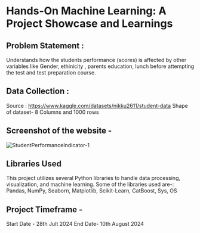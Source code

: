 # Hands-On Machine Learning: A Project Showcase and Learnings

## Problem Statement :
 Understands how the students performance (scores) is affected by other variables like Gender, ethinicity , parents education, lunch before attempting the test and test preparation course.

## Data Collection : 
Source : https://www.kaggle.com/datasets/nikku2611/student-data 
Shape of dataset- 8 Columns and 1000 rows

## Screenshot of the website -
![StudentPerformanceIndicator-1](https://github.com/user-attachments/assets/7e8d8545-16a0-4daa-a195-e7a91dc80adf)


## Libraries Used
This project utilizes several Python libraries to handle data processing, visualization, and machine learning. Some of the libraries used are-:
Pandas,
NumPy,
Seaborn,
Matplotlib,
Scikit-Learn,
CatBoost,
Sys,
OS

## Project Timeframe -
Start Date - 28th Jult 2024
End Date- 10th August 2024





 
